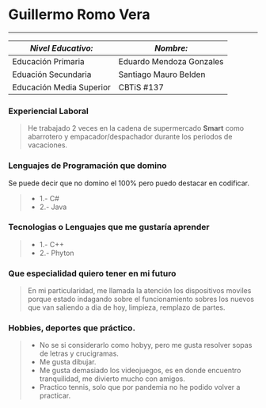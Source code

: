 # Guillermo Romo Vera 
------------------------------------

**_Nivel Educativo:_**    | **_Nombre:_**
------------------- | ----------------------
Educación Primaria | Eduardo Mendoza Gonzales
Eduación Secundaria | Santiago Mauro Belden
Educación Media Superior | CBTiS #137

### Experiencial Laboral
> He trabajado 2 veces en la cadena de supermercado **Smart** como abarrotero y empacador/despachador durante los periodos de vacaciones.

### Lenguajes de Programación que domino
Se puede decir que no domino el 100% pero puedo destacar en codificar.
> * 1.- C#
> * 2.- Java

### Tecnologias o Lenguajes que me gustaría aprender

> * 1.- C++
> * 2.- Phyton

### Que especialidad quiero tener en mi futuro

> En mi particularidad, me llamada la atención los dispositivos moviles porque estado indagando sobre el funcionamiento sobres los nuevos que van saliendo a dia de hoy, limpieza, remplazo de partes.

### Hobbies, deportes que práctico.
> * No se si considerarlo como hobyy, pero me gusta resolver sopas de letras y crucigramas.
> * Me gusta dibujar.
> * Me gusta demasiado los videojuegos, es en donde encuentro tranquilidad, me divierto mucho con amigos.
> * Practico tennis, solo que por pandemia no he podido volver a practicar.